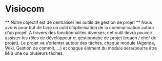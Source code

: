 # Visiocom
** Notre objectif est de centraliser les outils de gestion de projet **
Nous avons pour but de faire un outil d’optimisation de la communication autour d’un projet. A travers des fonctionnalités diverses, cet outil devra pouvoir assister les rôles de développeur et gestionnaire de projet (coach / chef de projet). Le projet va s’orienter autour des tâches, chaque module (Agenda, Wiki, Gestion de commit, …) et chaque élément du module sera/pourra être lié à une ou plusieurs tâches.
